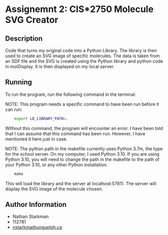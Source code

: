 # Assignemnt 2: CIS*2750 Molecule SVG Creator

## Description

Code that turns my original code into a Python Library. The library is then used to create an SVG image of specific molecules. The data is taken from an SDF file and the SVG is created using the Python library and python code in molDisplay. It is then displayed on my local server.

## Running

To run the program, run the following command in the terminal:

NOTE: This program needs a specific command to have been run before it can run:

``` bash
    export LD_LIBRARY_PATH=.
```

Without this command, the program will encounter an error. I have been told that I can assume that this command has been run. However, I have mentioned it here just in case.

NOTE: The python path in the makefile currently uses Python 3.7m, the type for the school server. On my computer, I used Python 3.10. If you are using Python 3.10, you will need to change the path in the makefile to the path of your Python 3.10, or any other Python installation.

```C
    make
```

This will load the library and the server at localhost:57811. The server will display the SVG image of the molecule chosen.

## Author Information

* Nathan Starkman
* 112781
* nstarkma@uoguelph.ca
